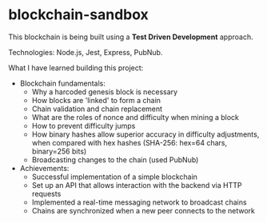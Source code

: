 # blockchain-sandbox

This blockchain is being built using a **Test Driven Development** approach.

Technologies: Node.js, Jest, Express, PubNub.

What I have learned building this project:

- Blockchain fundamentals:
  - Why a harcoded genesis block is necessary
  - How blocks are 'linked' to form a chain
  - Chain validation and chain replacement
  - What are the roles of nonce and difficulty when mining a block
  - How to prevent difficulty jumps
  - How binary hashes allow superior accuracy in difficulty adjustments, when compared with hex hashes (SHA-256: hex=64 chars, binary=256 bits)
  - Broadcasting changes to the chain (used PubNub)
- Achievements:
  - Successful implementation of a simple blockchain
  - Set up an API that allows interaction with the backend via HTTP requests
  - Implemented a real-time messaging network to broadcast chains
  - Chains are synchronized when a new peer connects to the network
